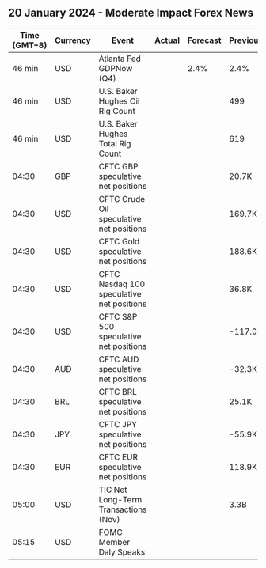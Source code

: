 ## 20 January 2024 - Moderate Impact Forex News

| Time (GMT+8) | Currency | Event | Actual | Forecast | Previous |
|------|----------|-------|--------|----------|----------|
| 46 min | USD | Atlanta Fed GDPNow (Q4) |  | 2.4% | 2.4% |
| 46 min | USD | U.S. Baker Hughes Oil Rig Count |  |  | 499 |
| 46 min | USD | U.S. Baker Hughes Total Rig Count |  |  | 619 |
| 04:30 | GBP | CFTC GBP speculative net positions |  |  | 20.7K |
| 04:30 | USD | CFTC Crude Oil speculative net positions |  |  | 169.7K |
| 04:30 | USD | CFTC Gold speculative net positions |  |  | 188.6K |
| 04:30 | USD | CFTC Nasdaq 100 speculative net positions |  |  | 36.8K |
| 04:30 | USD | CFTC S&P 500 speculative net positions |  |  | -117.0K |
| 04:30 | AUD | CFTC AUD speculative net positions |  |  | -32.3K |
| 04:30 | BRL | CFTC BRL speculative net positions |  |  | 25.1K |
| 04:30 | JPY | CFTC JPY speculative net positions |  |  | -55.9K |
| 04:30 | EUR | CFTC EUR speculative net positions |  |  | 118.9K |
| 05:00 | USD | TIC Net Long-Term Transactions (Nov) |  |  | 3.3B |
| 05:15 | USD | FOMC Member Daly Speaks |  |  |  |

